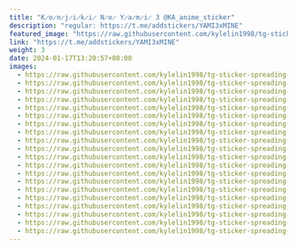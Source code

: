 ```yaml
---
title: "K̷o̷n̷j̷i̷k̷i̷ N̷o̷ Y̷a̷m̷i̷ 3 @KA_anime_sticker"
description: "regular: https://t.me/addstickers/YAMI3xMINE"
featured_image: "https://raw.githubusercontent.com/kylelin1998/tg-sticker-spreading-worldwide-images/main/img/e4895402-07cb-4fcc-b3c8-bb90b7fd70b8.jpg"
link: "https://t.me/addstickers/YAMI3xMINE"
weight: 3
date: 2024-01-17T13:20:57+08:00
images:
  - https://raw.githubusercontent.com/kylelin1998/tg-sticker-spreading-worldwide-images/main/img/e4895402-07cb-4fcc-b3c8-bb90b7fd70b8.jpg
  - https://raw.githubusercontent.com/kylelin1998/tg-sticker-spreading-worldwide-images/main/img/dc0d1bcf-a5f0-4dcc-8fdb-98af811f8515.jpg
  - https://raw.githubusercontent.com/kylelin1998/tg-sticker-spreading-worldwide-images/main/img/28e08a31-8a32-4d4b-8548-8ffec6580044.jpg
  - https://raw.githubusercontent.com/kylelin1998/tg-sticker-spreading-worldwide-images/main/img/9090d71c-ed97-471c-a671-c65d7705cb16.jpg
  - https://raw.githubusercontent.com/kylelin1998/tg-sticker-spreading-worldwide-images/main/img/fff04311-ee34-452d-8a56-27c0dd6448de.jpg
  - https://raw.githubusercontent.com/kylelin1998/tg-sticker-spreading-worldwide-images/main/img/21f4dae8-b007-4e22-988a-20d4b1197a7d.jpg
  - https://raw.githubusercontent.com/kylelin1998/tg-sticker-spreading-worldwide-images/main/img/1c64cd9b-2e19-497e-9f0b-ead564df9bf2.jpg
  - https://raw.githubusercontent.com/kylelin1998/tg-sticker-spreading-worldwide-images/main/img/2d64f6ce-ee26-46dc-a507-6075346b1c8e.jpg
  - https://raw.githubusercontent.com/kylelin1998/tg-sticker-spreading-worldwide-images/main/img/35c0e96c-0c8b-434a-b205-ec175e2e5fe6.jpg
  - https://raw.githubusercontent.com/kylelin1998/tg-sticker-spreading-worldwide-images/main/img/56d219e0-01a7-4f25-8e44-ca3aeb0bda82.jpg
  - https://raw.githubusercontent.com/kylelin1998/tg-sticker-spreading-worldwide-images/main/img/ee32fa1c-a597-4aa2-8f5a-c962d1bdd358.jpg
  - https://raw.githubusercontent.com/kylelin1998/tg-sticker-spreading-worldwide-images/main/img/234e5183-da33-4060-8b54-5c0ecbf108e5.jpg
  - https://raw.githubusercontent.com/kylelin1998/tg-sticker-spreading-worldwide-images/main/img/b4080178-8fe8-4507-9fd1-1e3d6447cfec.jpg
  - https://raw.githubusercontent.com/kylelin1998/tg-sticker-spreading-worldwide-images/main/img/986a4674-44c5-41a2-a0b0-ab5bfc46c12c.jpg
  - https://raw.githubusercontent.com/kylelin1998/tg-sticker-spreading-worldwide-images/main/img/2be3e192-1ce6-41d2-8991-dcd70c93c055.jpg
  - https://raw.githubusercontent.com/kylelin1998/tg-sticker-spreading-worldwide-images/main/img/aaf314c5-3335-47ad-83ce-8aefdc28e1a5.jpg
  - https://raw.githubusercontent.com/kylelin1998/tg-sticker-spreading-worldwide-images/main/img/b29bfdc9-7655-4131-9f57-5a74d698f20d.jpg
  - https://raw.githubusercontent.com/kylelin1998/tg-sticker-spreading-worldwide-images/main/img/4a69a40a-7353-4b56-b39e-014121544069.jpg
  - https://raw.githubusercontent.com/kylelin1998/tg-sticker-spreading-worldwide-images/main/img/08e5a7fd-0acf-408f-8068-ee3ece250f77.jpg
  - https://raw.githubusercontent.com/kylelin1998/tg-sticker-spreading-worldwide-images/main/img/4cfb4206-e087-4f89-a109-4434b8d7debf.jpg
---
```

